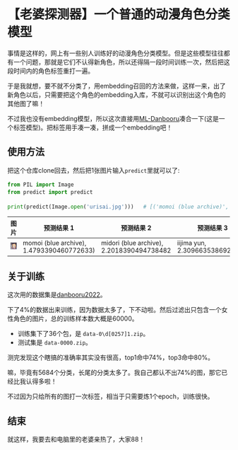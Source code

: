 # 【老婆探测器】一个普通的动漫角色分类模型

事情是这样的，网上有一些别人训练好的动漫角色分类模型。但是这些模型往往都有一个问题，那就是它们不认得新角色，所以还得隔一段时间训练一次，然后把这段时间内的角色标签重打一遍。

于是我就想，要不就不分类了，用embedding召回的方法来做，这样一来，出了新角色以后，只需要把这个角色的embedding入库，不就可以识别出这个角色的其他图了嘛！

不过我也没有embedding模型，所以这次直接用[ML-Danbooru](https://github.com/7eu7d7/ML-Danbooru)凑合一下(这是一个标签模型)。把标签用手凑一凑，拼成一个embedding吧！


## 使用方法

把这个仓库clone回去，然后把1张图片输入`predict`里就可以了:

```python
from PIL import Image
from predict import predict

print(predict(Image.open('urisai.jpg')))   # [('momoi (blue archive)', 1.4793390460772633), ('midori (blue archive)', 2.2018390494738482), ('iijima yun', 2.309663538692209)]
```

|  图片  | 预测结果 1  | 预测结果 2  | 预测结果 3  |
|  ----  | ----  | ----  | ----  |
| ![urisai.jpg](urisai.jpg)  | momoi (blue archive), 1.4793390460772633) | midori (blue archive), 2.2018390494738482 | iijima yun, 2.309663538692209)] |


## 关于训练

这次用的数据集是[danbooru2022](https://huggingface.co/datasets/animelover/danbooru2022)。

下了4%的数据出来训练，因为数据太多了，下不动啦。然后过滤出只包含一个女性角色的图片，总的训练样本数大概是60000。

- 训练集下了36个包，是 `data-0\d[0257]1.zip`。 
- 测试集是 `data-0000.zip`。

测完发现这个瞎搞的准确率其实没有很高，top1命中74%，top3命中80%。

嘛，毕竟有5684个分类，长尾的分类太多了。我自己都认不出74%的图，那它已经比我认得多啦！

不过因为只给所有的图打一次标签，相当于只需要炼1个epoch，训练很快。


## 结束

就这样，我要去和电脑里的老婆亲热了，大家88！
